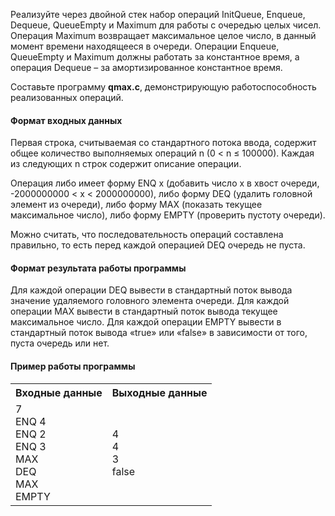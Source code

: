 
  <div class="stackedit__html"><p>Реализуйте через двойной стек набор операций InitQueue, Enqueue, Dequeue, QueueEmpty и Maximum для работы с очередью целых чисел. Операция Maximum возвращает максимальное целое число, в данный момент времени находящееся в очереди. Операции Enqueue, QueueEmpty и Maximum должны работать за константное время, а операция Dequeue – за амортизированное константное время.</p>
<p>Составьте программу <strong>qmax.c</strong>, демонстрирующую работоспособность реализованных операций.</p>
<h4 id="формат-входных-данных">Формат входных данных</h4>
<p>Первая строка, считываемая со стандартного потока ввода, содержит общее количество выполняемых операций  n (0 &lt; n ≤ 100000). Каждая из следующих  n строк содержит описание операции.</p>
<p>Операция либо имеет форму ENQ  x (добавить число  x в хвост очереди,  -2000000000 &lt; x &lt; 2000000000), либо форму DEQ (удалить головной элемент из очереди), либо форму MAX (показать текущее максимальное число), либо форму EMPTY (проверить пустоту очереди).</p>
<p>Можно считать, что последовательность операций составлена правильно, то есть перед каждой операцией DEQ очередь не пуста.</p>
<h4 id="формат-результата-работы-программы">Формат результата работы программы</h4>
<p>Для каждой операции DEQ вывести в стандартный поток вывода значение удаляемого головного элемента очереди. Для каждой операции MAX вывести в стандартный поток вывода текущее максимальное число. Для каждой операции EMPTY вывести в стандартный поток вывода «true» или «false» в зависимости от того, пуста очередь или нет.</p>
<h4 id="пример-работы-программы">Пример работы программы</h4>
<table>
  <tbody><tr>
    <th>Входные данные</th>
    <th>Выходные данные</th>
  </tr>
  <tr>
    <td>7  <br>ENQ 4  <br>ENQ 2  <br>ENQ 3  <br>MAX  <br>DEQ  <br>MAX  <br>EMPTY</td>
    <td>4  <br>4  <br>3  <br>false<br></td>
  </tr>
</tbody></table>
</div>


